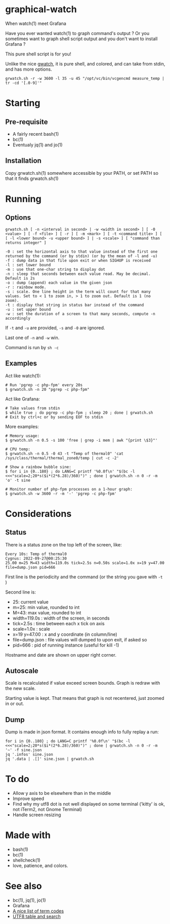 # graphical-watch

When watch(1) meet Grafana

Have you ever wanted watch(1) to graph command's output ? Or you sometimes want to graph shell script output and you don't want to install Grafana ?

This pure shell script is for you!

Unlike the nice [gwatch](https://github.com/robertely/gwatch), it is pure shell, and colored, and can take from stdin, and has more options.

	grwatch.sh -r -w 3600 -l 35 -u 45 "/opt/vc/bin/vcgencmd measure_temp | tr -cd '[.0-9]'"

# Starting

## Pre-requisite

- A fairly recent bash(1)
- bc(1)
- Eventualy jq(1) and jo(1)

## Installation

Copy grwatch.sh(1) somewhere accessible by your PATH, or set PATH so that it finds grwatch.sh(1)

# Running

## Options

	grwatch.sh [ -n <interval in second> | -w <width in second> ] [ -0 <value> ] [ -f <file> ] [ -r ] [ -m <mark> ] [ -t <command title> ] [ [ -l <lower bound> -u <upper bound> ] | -s <scale> ] [ "command than returns integer" ]

	-0 : set the horizontal axis to that value instead of the first one returned by the command (or by stdin) (or by the mean of -l and -u)
	-f : dump data in that file upon exit or when SIGHUP is received
	-l : set lower bound
	-m : use that one-char string to display dot
	-n : sleep that seconds between each value read. May be decimal. Default is 2s
	-o : dump (append) each value in the given json
	-r : rainbow mode.
	-s : scale. One line height in the term will count for that many values. Set to < 1 to zoom in, > 1 to zoom out. Default is 1 (no zoom).
	-t : display that string in status bar instead of the command
	-u : set upper bound
	-w : set the duration of a screen to that many seconds, compute -n accordingly

If ```-t``` and ```-u``` are provided, ```-s``` and ```-0``` are ignored.

Last one of ```-n``` and ```-w``` win.

Command is run by ```sh -c```

## Examples

Act like watch(1):

	# Run 'pgrep -c php-fpm' every 20s
	$ grwatch.sh -n 20 "pgrep -c php-fpm"

Act like Grafana:

	# Take values from stdin
	$ while true ; do pgrep -c php-fpm ; sleep 20 ; done | grwatch.sh
	# Exit by ctrl+c or by sending EOF to stdin

More examples:

	# Memory usage:
	$ grwatch.sh -n 0.5 -s 100 'free | grep -i mem | awk "{print \$3}"'

	# CPU temp:
	$ grwatch.sh -n 0.5 -0 43 -t "Temp of thermal0" 'cat /sys/class/thermal/thermal_zone0/temp | cut -c -2'

	# Show a rainbow bubble sine:
	$ for i in {0..180} ; do LANG=C printf '%0.0f\n' "$(bc -l <<<"scale=2;20*s($i*(2*6.28)/360)")" ; done | grwatch.sh -n 0 -r -m 'o' -t sine

	# Monitor number of php-fpm processes on a 1-hour graph:
	$ grwatch.sh -w 3600 -r -m '-' 'pgrep -c php-fpm'

# Considerations

## Status

There is a status zone on the top left of the screen, like:

	Every 10s: Temp of thermal0                                                                              Cygnus: 2022-09-27@00:25:30
	25.00 m=25 M=43 width=119.0s tick=2.5s n=0.50s scale=1.0x x=19 y=47.00 file=dump.json pid=666

First line is the periodicity and the command (or the string you gave with ```-t ``` )

Second line is:

- 25: current value
- m=25: min value, rounded to int
- M=43: max value, rounded to int
- width=119.0s : width of the screen, in seconds
- tick=2.5s : time between each x tick on axis
- scale=1.0x : scale
- x=19 y=47.00 : x and y coordinate (in column/line)
- file=dump.json : file values will dumped to upon exit, if asked so
- pid=666 : pid of running instance (useful for kill -1)

Hostname and date are shown on upper right corner.

## Autoscale

Scale is recalculated if value exceed screen bounds. Graph is redraw with the new scale.

Starting value is kept. That means that graph is not recentered, just zoomed in or out.

## Dump

Dump is made in json format. It contains enough info to fully replay a run:

	for i in {0..180} ; do LANG=C printf '%0.0f\n' "$(bc -l <<<"scale=2;20*s($i*(2*6.28)/360)")" ; done | grwatch.sh -n 0 -r -m '~' -f sine.json
	jq '.infos' sine.json
	jq '.data | .[]' sine.json | grwatch.sh

# To do

- Allow y axis to be elsewhere than in the middle
- Improve speed
- Find why my utf8 dot is not well displayed on some terminal ('kitty' is ok, not iTerm2, not Gnome Terminal)
- Handle screen resizing

# Made with

- bash(1)
- bc(1)
- shellcheck(1)
- love, patience, and colors.

# See also

- bc(1), jq(1), jo(1)
- Grafana
- [A nice list of term codes](https://gist.github.com/fnky/458719343aabd01cfb17a3a4f7296797)
- [UTF8 table and search](https://unicode-table.com/fr)

